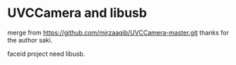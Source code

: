 UVCCamera and libusb 
=========

merge from https://github.com/mirzaaqib/UVCCamera-master.git
thanks for the author saki.

faceid project need libusb.